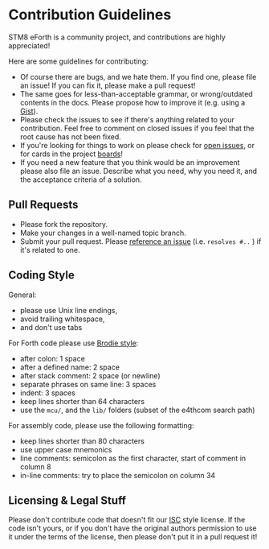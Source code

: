 # Contribution Guidelines

STM8 eForth is a community project, and contributions are highly appreciated!

Here are some guidelines for contributing:

* Of course there are bugs, and we hate them. If you find one, please file an issue! If you can fix it, please make a pull request!
* The same goes for less-than-acceptable grammar, or wrong/outdated contents in the docs. Please propose how to improve it (e.g. using a [Gist](https://gist.github.com/)).
* Please check the issues to see if there's anything related to your contribution. Feel free to comment on closed issues if you feel that the root cause has not been fixed.
* If you're looking for things to work on please check for [open issues](https://github.com/TG9541/stm8ef/issues), or for cards in the project [boards](https://github.com/TG9541/stm8ef/projects)!
* If you need a new feature that you think would be an improvement please also file an issue. Describe what you need, why you need it, and the acceptance criteria of a solution.

## Pull Requests

* Please fork the repository.
* Make your changes in a well-named topic branch.
* Submit your pull request. Please [reference an issue](https://help.github.com/articles/closing-issues-using-keywords/) (i.e. `resolves #..` ) if it's related to one.

## Coding Style

General:
* please use Unix line endings,
* avoid trailing whitespace,
* and don't use tabs

For Forth code please use [Brodie style](http://www.forth.org/forth_style.html):
* after colon: 1 space
* after a defined name: 2 space
* after stack comment: 2 space (or newline)
* separate phrases on same line: 3 spaces
* indent: 3 spaces
* keep lines shorter than 64 characters
* use the `mcu/`, and the `lib/` folders (subset of the e4thcom search path)

For assembly code, please use the following formatting:
* keep lines shorter than 80 characters
* use upper case mnemonics
* line comments: semicolon as the first character, start of comment in column 8
* in-line comments: try to place the semicolon on column 34

## Licensing & Legal Stuff

Please don't contribute code that doesn't fit our [ISC](https://en.wikipedia.org/wiki/ISC_license) style license. 
If the code isn't yours, or if you don't have the original authors permission to use it under the terms of the license, then please don't put it in a pull request it!
